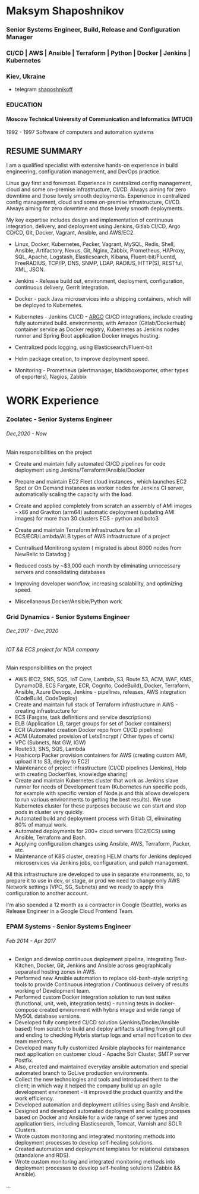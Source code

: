 
# Maksym Shaposhnikov

### Senior Systems Engineer, Build, Release and Configuration Manager
### CI/CD | AWS | Ansible | Terraform | Python | Docker | Jenkins | Kubernetes
### Kiev, Ukraine

* telegram		[shaposhnikoff](https://t.me/shaposhnikoff)


### EDUCATION
#### Moscow Technical University of Communication and Informatics (MTUCI) 
1992 - 1997
Software of computers and automation systems
 

## RESUME SUMMARY

I am a qualified specialist with extensive hands-on experience in build engineering, configuration management, and DevOps practice.

Linux guy first and foremost. Experience in centralized config management, cloud and some on-premise infrastructure, CI/CD. 
Always aiming for zero downtime and those lovely smooth deployments.
Experience in centralized config management, cloud and some on-premise infrastructure, CI/CD. 
Always aiming for zero downtime and those lovely smooth deployments.

My key expertise includes design and implementation of continuous integration, delivery, and deployment using Jenkins, Gitlab CI/CD, Argo CD/CD, Git, Docker, Vagrant, Ansible, and AWS/EC2.


* Linux, Docker, Kubernetes, Packer, Vagrant, MySQL, Redis, Shell, Ansible, Artifactory, Nexus, Git, Nginx, Zabbix, Prometheus, HAProxy, SQL, 
Apache, Logstash, Elasticsearch, Kibana, Fluent-bit/Fluentd, FreeRADIUS, TCP/IP, DNS, SNMP, LDAP, RADIUS, HTTP(S), RESTful, XML, JSON.
	
* Jenkins - Release build out, environment, deployment, configuration, continuous delivery, Gerrit integration.
	
* Docker - pack Java microservices into a shipping containers, which will be deployed to Kubernetes.
	
* Kubernetes - Jenkins CI/CD - [ARGO](https://argoproj.github.io/) CI/CD integrations, include creating fully automated build. 
	environments, with 	Amazon (Gitlab/Dockerhub) container service as Docker registry, Kubernetes as Jenkins nodes 
	runner and Spring Boot application Docker images hosting.
	
* Centralized pods logging, using Elasticsearch/Fluent-bit
	
* Helm package creation, to improve deployment speed.
	
* Monitoring - Prometheus (alertmanager, blackboxexporter, other types of exporters), Nagios, Zabbix
 
# WORK Experience

### Zoolatec - Senior Systems Engineer
###### Dec,2020 - Now

Main responsibilities on the project 
   
   *  Create and maintain fully automated CI/CD pipelines for code deployment using Jenkins/Terraform/Ansible/Docker 
   *  Prepare and maintain EC2 Fleet cloud instances , which launches EC2 Spot or On Demand instances as worker nodes 
   	for Jenkins CI server, automatically scaling the capacity with the load.
   *  Create and applied completely from scratch an assembly of AMI images - x86 and Graviton (arm64) automatic deployment (updating AMI images)
      for more than 30 clusters ECS - python and boto3
       
   *  Create and maintain Terraform infrastructure for all ECS/ECR/Lambda/ALB types of AWS infrastructure of a project
   *  Centralised Monitirong system ( migrated is about 8000 nodes from NewRelic to Datadog  ) 
   *  Reduced costs by ~$3,000 each month by eliminating unnecessary servers and consolidating databases
   *  Improving developer workflow, increasing scalability, and optimizing speed.
   *  Miscellaneous Docker/Ansible/Python work


### Grid Dynamics - Senior Systems Engineer
######  Dec,2017 - Dec,2020
######  IOT && ECS project for NDA company

Main responsibilities on the project 

   * AWS (EC2, SNS, SQS, IoT Core, Lambda, S3, Route 53, ACM, WAF, KMS, DynamoDB, ECS Fargate, ECR, Cognito, CodeBuild), Docker, Terraform, Ansible, Azure Devops, Jenkins - pipelines, releases, AWS integration (CodeBuild, CodeDeploy)
   * Create and maintain full stack of Terraform infrastructure in AWS - creating infrastructure for 
   * ECS (Fargate, task definitions and service descriptions)  
   * ELB (Application LB, target groups for set of Docker containers)  
   * ECR (Automated creation Docker repo from CI/CD pipelines) 
   * ACM (Automated provision of LetsEncrypt / Other types of certs) 
   * VPC (Subnets, Nat GW, IGW) 
   * Route53, SNS, SQS, Lambda
   * Hashicorp Packer provision containers for AWS (creating custom AMI, upload it to S3, deploy to EC2)
   * Maintenance of project infrastructure (CI/CD pipelines (Jenkins), Help with creating Dockerfiles, knowledge sharing)
   * Create and maintain Kubernetes cluster that work as Jenkins slave runner for needs of Development team (Kubernetes run specific pods, for example with specific version of Node.js and this allows developers to run various environments to getting the best results). We use Kubernetes cluster for these purposes because we can start and stop pods in cluster very quickly.
   * Automated build and deployment process with Gitlab CI, eliminating 80% of manual work.
   * Automated deployments for 200+ cloud servers (EC2/ECS) using Ansible, Terraform and Bash.
   * Applying configuration changes using Ansible, AWS, Terraform, Packer, etc.
   * Maintenance of K8S cluster, creating HELM charts for Jenkins deployed microservices via Jenkins jobs, configuration, and patch management.

All this infrastructure are developed to use in separate environments, so, to prepare it to use in dev, or stage, or prod we need to change only AWS Network settings (VPC, SG, Subnets) and we ready to apply this configuration to another account.

I'm also spended a 12 month as a contractor in Google (Seattle), works as Release Engineer in a Google Cloud Frontend Team.

### EPAM Systems - Senior Systems Engineer
######  Feb 2014 - Apr 2017 


  * Design and develop continuous deployment pipeline, integrating Test-Kitchen, Docker, Git, Jenkins and Ansible across geographically separated hosting zones in AWS.
  * Performed new Ansible automation to replace old-bash-style scripting tools to provide Continuous integration / Continuous delivery of results working of Development team.
  * Performed custom Docker integration solution to run test suites (functional, unit, web, integration tests) - running tests in docker-compose created environment with hybris image and wide range of MySQL database versions.
  * Developed fully completed CI/CD solution (Jenkins/Docker/Ansible based) from scratch to build and deploy artifacts starting from git pull and ending to checking Hybris startup logs and email notification to dev team members.
  * Developed many fully customized Ansible playbooks for maintenance next application on customer cloud - Apache Solr Cluster, SMTP server Postfix.
  * Also, created and maintained everyday ansible automation and special automated branch to GoLive production environments.
  * Collect the new technologies and tools and introduced them to the client; in which way it helped the company build up an agile development environment - it improved the product quantity and the work efficiency.
  * Developed automation and deployment utilities using Bash and Ansible.
  * Designed and developed automated deployment and scaling processes based on Docker and Ansible for a wide range of server types and application tiers, including Elasticsearch, Tomcat, Varnish and SOLR Clusters.
  * Wrote custom monitoring and integrated monitoring methods into deployment processes to develop self-healing solutions.
  * Created automation and deployment templates for relational databases (standalone and RDS).
  * Wrote custom monitoring and integrated monitoring methods into deployment processes to develop self-healing solutions (Zabbix && Ansible).

...
